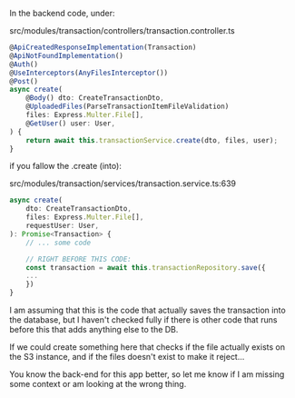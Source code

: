 In the backend code, under:

src/modules/transaction/controllers/transaction.controller.ts

```ts
@ApiCreatedResponseImplementation(Transaction)
@ApiNotFoundImplementation()
@Auth()
@UseInterceptors(AnyFilesInterceptor())
@Post()
async create(
	@Body() dto: CreateTransactionDto,
	@UploadedFiles(ParseTransactionItemFileValidation)
	files: Express.Multer.File[],
	@GetUser() user: User,
) {
	return await this.transactionService.create(dto, files, user);
}
```

if you fallow the .create (into):

src/modules/transaction/services/transaction.service.ts:639

```ts
async create(
	dto: CreateTransactionDto,
	files: Express.Multer.File[],
	requestUser: User,
): Promise<Transaction> {
	// ... some code

	// RIGHT BEFORE THIS CODE:
	const transaction = await this.transactionRepository.save({
	...
	})
}
```

I  am assuming that this is the code that actually saves the transaction into the database, but I haven't checked fully if there is other code that runs before this that adds anything else to the DB.

If we could create something here that checks if the file actually exists on the S3 instance, and if the files doesn't exist to make it reject...

You know the back-end for this app better, so let me know if I am missing some context or am looking at the wrong thing.

